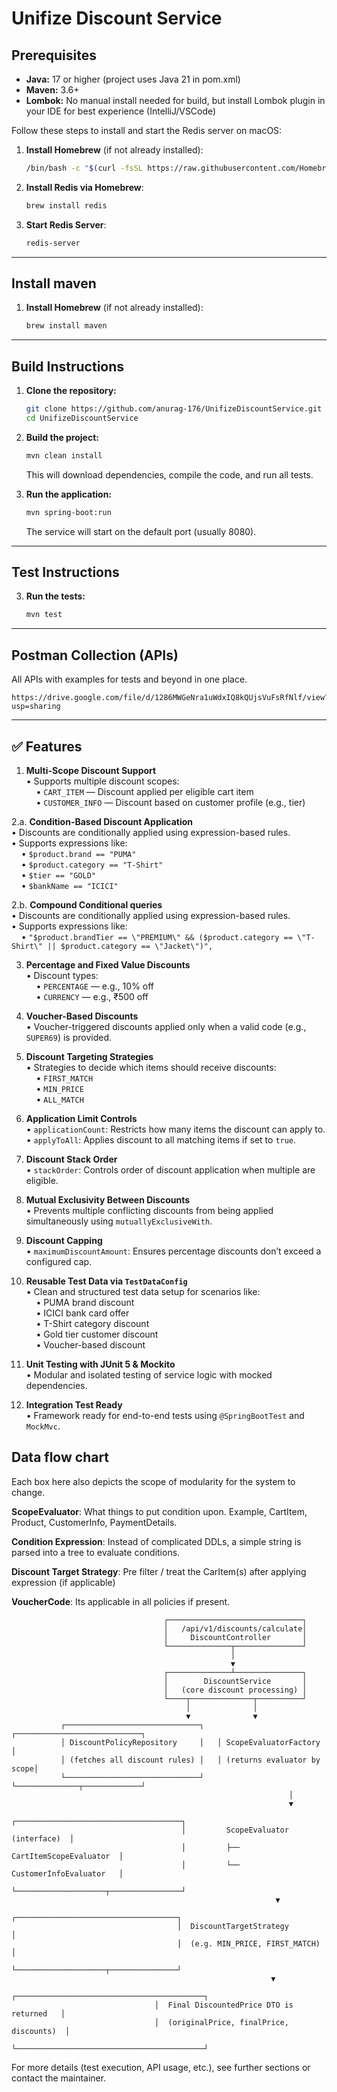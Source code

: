 # Unifize Discount Service

## Prerequisites
- **Java:** 17 or higher (project uses Java 21 in pom.xml)
- **Maven:** 3.6+
- **Lombok:** No manual install needed for build, but install Lombok plugin in your IDE for best experience (IntelliJ/VSCode)

Follow these steps to install and start the Redis server on macOS:

1. **Install Homebrew** (if not already installed):

    ```bash
    /bin/bash -c "$(curl -fsSL https://raw.githubusercontent.com/Homebrew/install/HEAD/install.sh)"
    ```

2. **Install Redis via Homebrew**:

    ```bash
    brew install redis
    ```

3. **Start Redis Server**:

    ```bash
    redis-server
    ```

---

## Install maven

1. **Install Homebrew** (if not already installed):

    ```bash
    brew install maven
    ```


---
## Build Instructions

1. **Clone the repository:**
   ```sh
   git clone https://github.com/anurag-176/UnifizeDiscountService.git
   cd UnifizeDiscountService
   ```

2. **Build the project:**
   ```sh
   mvn clean install
   ```
   This will download dependencies, compile the code, and run all tests.

3. **Run the application:**
   ```sh
   mvn spring-boot:run
   ```
   The service will start on the default port (usually 8080).

---

## Test Instructions
3. **Run the tests:**
   ```sh
   mvn test
   ```
---

## Postman Collection (APIs)
All APIs with examples for tests and beyond in one place.
```
https://drive.google.com/file/d/1286MWGeNra1uWdxIQ8kQUjsVuFsRfNlf/view?usp=sharing
```
---

## ✅ Features

1. **Multi-Scope Discount Support**  
   • Supports multiple discount scopes:  
   &nbsp;&nbsp;&nbsp;&nbsp;• `CART_ITEM` — Discount applied per eligible cart item  
   &nbsp;&nbsp;&nbsp;&nbsp;• `CUSTOMER_INFO` — Discount based on customer profile (e.g., tier)


2.a. **Condition-Based Discount Application**  
   • Discounts are conditionally applied using expression-based rules.  
   • Supports expressions like:  
   &nbsp;&nbsp;&nbsp;&nbsp;• `$product.brand == "PUMA"`  
   &nbsp;&nbsp;&nbsp;&nbsp;• `$product.category == "T-Shirt"`  
   &nbsp;&nbsp;&nbsp;&nbsp;• `$tier == "GOLD"`  
   &nbsp;&nbsp;&nbsp;&nbsp;• `$bankName == "ICICI"`

2.b. **Compound Conditional queries**  
   • Discounts are conditionally applied using expression-based rules.  
   • Supports expressions like:  
   &nbsp;&nbsp;&nbsp;&nbsp;• `"$product.brandTier == \"PREMIUM\" && ($product.category == \"T-Shirt\" || $product.category == \"Jacket\")",`

3. **Percentage and Fixed Value Discounts**  
   • Discount types:  
   &nbsp;&nbsp;&nbsp;&nbsp;• `PERCENTAGE` — e.g., 10% off  
   &nbsp;&nbsp;&nbsp;&nbsp;• `CURRENCY` — e.g., ₹500 off


4. **Voucher-Based Discounts**  
   • Voucher-triggered discounts applied only when a valid code (e.g., `SUPER69`) is provided.


5. **Discount Targeting Strategies**  
   • Strategies to decide which items should receive discounts:  
   &nbsp;&nbsp;&nbsp;&nbsp;• `FIRST_MATCH`  
   &nbsp;&nbsp;&nbsp;&nbsp;• `MIN_PRICE`  
   &nbsp;&nbsp;&nbsp;&nbsp;• `ALL_MATCH`


6. **Application Limit Controls**  
   • `applicationCount`: Restricts how many items the discount can apply to.  
   • `applyToAll`: Applies discount to all matching items if set to `true`.


7. **Discount Stack Order**  
   • `stackOrder`: Controls order of discount application when multiple are eligible.


8. **Mutual Exclusivity Between Discounts**  
   • Prevents multiple conflicting discounts from being applied simultaneously using `mutuallyExclusiveWith`.


9. **Discount Capping**  
   • `maximumDiscountAmount`: Ensures percentage discounts don’t exceed a configured cap.


10. **Reusable Test Data via `TestDataConfig`**  
    • Clean and structured test data setup for scenarios like:  
    &nbsp;&nbsp;&nbsp;&nbsp;• PUMA brand discount  
    &nbsp;&nbsp;&nbsp;&nbsp;• ICICI bank card offer  
    &nbsp;&nbsp;&nbsp;&nbsp;• T-Shirt category discount  
    &nbsp;&nbsp;&nbsp;&nbsp;• Gold tier customer discount  
    &nbsp;&nbsp;&nbsp;&nbsp;• Voucher-based discount


11. **Unit Testing with JUnit 5 & Mockito**  
    • Modular and isolated testing of service logic with mocked dependencies.


12. **Integration Test Ready**  
    • Framework ready for end-to-end tests using `@SpringBootTest` and `MockMvc`.


## Data flow chart 
Each box here also depicts the scope of modularity for the system to change.

**ScopeEvaluator**: What things to put condition upon. Example, CartItem, Product, CustomerInfo, PaymentDetails.

**Condition Expression**: Instead of complicated DDLs, a simple string is parsed into a tree to evaluate conditions.

**Discount Target Strategy**: Pre filter / treat the CarItem(s) after applying expression (if applicable)

**VoucherCode**: Its applicable in all policies if present.





                                      ┌──────────────────────────────┐
                                      │   /api/v1/discounts/calculate│
                                      │     DiscountController       │
                                      └──────────────┬───────────────┘
                                                     │
                                                     ▼
                                      ┌──────────────┴───────────────┐
                                      │        DiscountService       │
                                      │   (core discount processing) │
                                      └────┬──────────────┬──────────┘
                                           │              │
                                           ▼              ▼
               ┌──────────────────────────────┐   ┌────────────────────────────┐
               │ DiscountPolicyRepository     │   │ ScopeEvaluatorFactory      │
               │ (fetches all discount rules) │   │ (returns evaluator by scope│
               └──────────────────────────────┘   └──────────────┬─────────────┘
                                                                  │
                                                                  ▼
                                          ┌─────────────────────────────────────┐
                                          │         ScopeEvaluator (interface)  │
                                          │         ├── CartItemScopeEvaluator  │
                                          │         └── CustomerInfoEvaluator   │
                                          └────────────────────┬────────────────┘
                                                               ▼
                                         ┌────────────────────────────────────┐
                                         │  DiscountTargetStrategy            │
                                         │  (e.g. MIN_PRICE, FIRST_MATCH)     │
                                         └────────────────────┬───────────────┘
                                                              ▼
                                    ┌──────────────────────────────────────────┐
                                    │  Final DiscountedPrice DTO is returned   │
                                    │  (originalPrice, finalPrice, discounts)  │
                                    └──────────────────────────────────────────┘


For more details (test execution, API usage, etc.), see further sections or contact the maintainer.
